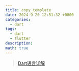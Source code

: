 ```yaml
---
title: copy_template
date: 2024-9-20 12:51:32 +0800
categories:
  - dart
tags:
  - dart
  - flutter
description: 
math: true
---
```

> [Dart语言详解](https://rd-wang.github.io/posts/Dart基础概念和内部原理/)
